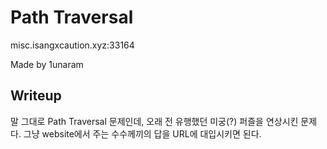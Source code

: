 # Path Traversal

misc.isangxcaution.xyz:33164


Made by 1unaram

Writeup
--

말 그대로 Path Traversal 문제인데, 오래 전 유행했던 미궁(?) 퍼즐을 연상시킨 문제다.
그냥 website에서 주는 수수께끼의 답을 URL에 대입시키면 된다.

